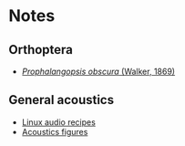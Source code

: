 # Notes

## Orthoptera

- [_Prophalangopsis obscura_ (Walker, 1869)](/notes/prophalangopsis)

## General acoustics

- [Linux audio recipes](/notes/linux-audio-recipes)
- [Acoustics figures](notes/acoustics-figures)
